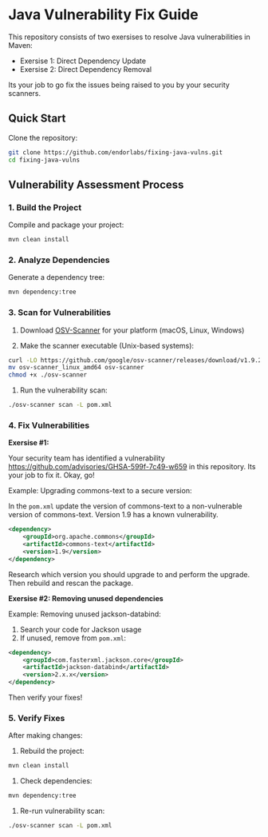 # Java Vulnerability Fix Guide

This repository consists of two exersises to resolve Java vulnerabilities in Maven:

- Exersise 1: Direct Dependency Update
- Exersise 2: Direct Dependency Removal

Its your job to go fix the issues being raised to you by your security scanners.

## Quick Start

Clone the repository:

```bash
git clone https://github.com/endorlabs/fixing-java-vulns.git
cd fixing-java-vulns
```

## Vulnerability Assessment Process

### 1. Build the Project

Compile and package your project:

```bash
mvn clean install
```

### 2. Analyze Dependencies

Generate a dependency tree:

```bash
mvn dependency:tree
```

### 3. Scan for Vulnerabilities

1. Download [OSV-Scanner](https://github.com/google/osv-scanner/releases/latest) for your platform (macOS, Linux, Windows)

2. Make the scanner executable (Unix-based systems):

```bash
curl -LO https://github.com/google/osv-scanner/releases/download/v1.9.2/osv-scanner_linux_amd64
mv osv-scanner_linux_amd64 osv-scanner
chmod +x ./osv-scanner
```

1. Run the vulnerability scan:

```bash
./osv-scanner scan -L pom.xml 
```

### 4. Fix Vulnerabilities

**Exersise #1:**

Your security team has identified a vulnerability https://github.com/advisories/GHSA-599f-7c49-w659 in this repository. Its your job to fix it. Okay, go!


Example: Upgrading commons-text to a secure version:

In the `pom.xml` update the version of commons-text to a non-vulnerable version of commons-text. Version 1.9 has a known vulnerability. 

```xml
<dependency>
    <groupId>org.apache.commons</groupId>
    <artifactId>commons-text</artifactId>
    <version>1.9</version>
</dependency>
```

Research which version you should upgrade to and perform the upgrade. Then rebuild and rescan the package.


**Exersise #2: Removing unused dependencies**

Example: Removing unused jackson-databind:

1. Search your code for Jackson usage
2. If unused, remove from `pom.xml`:
   
```xml
<dependency>
    <groupId>com.fasterxml.jackson.core</groupId>
    <artifactId>jackson-databind</artifactId>
    <version>2.x.x</version>
</dependency>
```

Then verify your fixes!

### 5. Verify Fixes

After making changes:

1. Rebuild the project:

```bash
mvn clean install
```

1. Check dependencies:

```bash
mvn dependency:tree
```

1. Re-run vulnerability scan:

```bash
./osv-scanner scan -L pom.xml 
```
